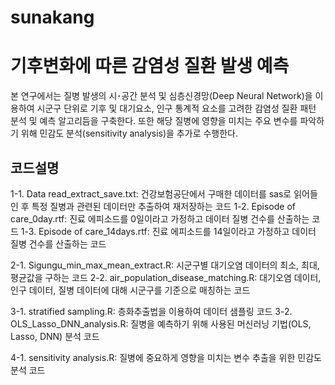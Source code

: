 # sunakang

기후변화에 따른 감염성 질환 발생 예측
============

본 연구에서는 질병 발생의 시･공간 분석 및 심층신경망(Deep Neural Network)을 이용하여 시군구 단위로 기후 및 대기요소, 인구 통계적 요소를 고려한 감염성 질환 패턴 분석 및 예측 알고리듬을 구축한다. 또한 해당 질병에 영향을 미치는 주요 변수를 파악하기 위해 민감도 분석(sensitivity analysis)을 추가로 수행한다.

## 코드설명

1-1. Data read_extract_save.txt: 건강보험공단에서 구매한 데이터를 sas로 읽어들인 후 특정 질병과 관련된 데이터만 추출하여 재저장하는 코드
1-2. Episode of care_0day.rtf: 진료 에피소드를 0일이라고 가정하고 데이터 질병 건수를 산출하는 코드
1-3. Episode of care_14days.rtf: 진료 에피소드를 14일이라고 가정하고 데이터 질병 건수를 산출하는 코드

2-1. Sigungu_min_max_mean_extract.R: 시군구별 대기오염 데이터의 최소, 최대, 평균값을 구하는 코드
2-2. air_population_disease_matching.R: 대기오염 데이터, 인구 데이터, 질병 데이터에 대해 시군구를 기준으로 매칭하는 코드

3-1. stratified sampling.R: 층화추출법을 이용하여 데이터 샘플링 코드
3-2. OLS_Lasso_DNN_analysis.R: 질병을 예측하기 위해 사용된 머신러닝 기법(OLS, Lasso, DNN) 분석 코드

4-1. sensitivity analysis.R: 질병에 중요하게 영향을 미치는 변수 추출을 위한 민감도 분석 코드
